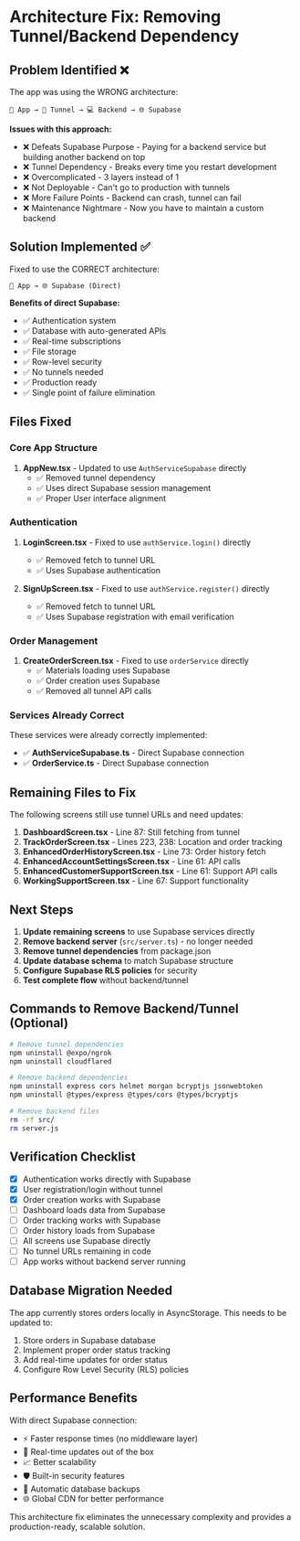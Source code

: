# Architecture Fix: Removing Tunnel/Backend Dependency

## Problem Identified ❌
The app was using the WRONG architecture:
```
📱 App → 🔗 Tunnel → 💻 Backend → 🌐 Supabase
```

**Issues with this approach:**
- ❌ Defeats Supabase Purpose - Paying for a backend service but building another backend on top
- ❌ Tunnel Dependency - Breaks every time you restart development  
- ❌ Overcomplicated - 3 layers instead of 1
- ❌ Not Deployable - Can't go to production with tunnels
- ❌ More Failure Points - Backend can crash, tunnel can fail
- ❌ Maintenance Nightmare - Now you have to maintain a custom backend

## Solution Implemented ✅
Fixed to use the CORRECT architecture:
```
📱 App → 🌐 Supabase (Direct)
```

**Benefits of direct Supabase:**
- ✅ Authentication system
- ✅ Database with auto-generated APIs  
- ✅ Real-time subscriptions
- ✅ File storage
- ✅ Row-level security
- ✅ No tunnels needed
- ✅ Production ready
- ✅ Single point of failure elimination

## Files Fixed

### Core App Structure
1. **AppNew.tsx** - Updated to use `AuthServiceSupabase` directly
   - ✅ Removed tunnel dependency
   - ✅ Uses direct Supabase session management
   - ✅ Proper User interface alignment

### Authentication
1. **LoginScreen.tsx** - Fixed to use `authService.login()` directly
   - ✅ Removed fetch to tunnel URL
   - ✅ Uses Supabase authentication

2. **SignUpScreen.tsx** - Fixed to use `authService.register()` directly  
   - ✅ Removed fetch to tunnel URL
   - ✅ Uses Supabase registration with email verification

### Order Management
1. **CreateOrderScreen.tsx** - Fixed to use `orderService` directly
   - ✅ Materials loading uses Supabase
   - ✅ Order creation uses Supabase
   - ✅ Removed all tunnel API calls

### Services Already Correct
These services were already correctly implemented:
- ✅ **AuthServiceSupabase.ts** - Direct Supabase connection
- ✅ **OrderService.ts** - Direct Supabase connection

## Remaining Files to Fix
The following screens still use tunnel URLs and need updates:

1. **DashboardScreen.tsx** - Line 87: Still fetching from tunnel
2. **TrackOrderScreen.tsx** - Lines 223, 238: Location and order tracking
3. **EnhancedOrderHistoryScreen.tsx** - Line 73: Order history fetch
4. **EnhancedAccountSettingsScreen.tsx** - Line 61: API calls
5. **EnhancedCustomerSupportScreen.tsx** - Line 61: Support API calls
6. **WorkingSupportScreen.tsx** - Line 67: Support functionality

## Next Steps

1. **Update remaining screens** to use Supabase services directly
2. **Remove backend server** (`src/server.ts`) - no longer needed
3. **Remove tunnel dependencies** from package.json
4. **Update database schema** to match Supabase structure
5. **Configure Supabase RLS policies** for security
6. **Test complete flow** without backend/tunnel

## Commands to Remove Backend/Tunnel (Optional)

```bash
# Remove tunnel dependencies
npm uninstall @expo/ngrok
npm uninstall cloudflared

# Remove backend dependencies
npm uninstall express cors helmet morgan bcryptjs jsonwebtoken
npm uninstall @types/express @types/cors @types/bcryptjs

# Remove backend files
rm -rf src/
rm server.js
```

## Verification Checklist

- [x] Authentication works directly with Supabase
- [x] User registration/login without tunnel
- [x] Order creation works with Supabase
- [ ] Dashboard loads data from Supabase
- [ ] Order tracking works with Supabase  
- [ ] Order history loads from Supabase
- [ ] All screens use Supabase directly
- [ ] No tunnel URLs remaining in code
- [ ] App works without backend server running

## Database Migration Needed

The app currently stores orders locally in AsyncStorage. This needs to be updated to:
1. Store orders in Supabase database
2. Implement proper order status tracking
3. Add real-time updates for order status
4. Configure Row Level Security (RLS) policies

## Performance Benefits

With direct Supabase connection:
- ⚡ Faster response times (no middleware layer)
- 🔄 Real-time updates out of the box
- 📈 Better scalability 
- 🛡️ Built-in security features
- 💾 Automatic database backups
- 🌐 Global CDN for better performance

This architecture fix eliminates the unnecessary complexity and provides a production-ready, scalable solution.
